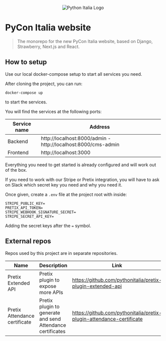 <p align="center">
    <img src="https://avatars1.githubusercontent.com/u/3573467?s=96" alt="Python Italia Logo" />
</p>

# PyCon Italia website

> The monorepo for the new PyCon Italia website, based on Django, Strawberry,
> Next.js and React.

## How to setup

Use our local docker-compose setup to start all services you need.

After cloning the project, you can run:

```
docker-compose up
```

to start the services.

You will find the services at the following ports:

| Service name         | Address               |
| -------------------- | --------------------- |
| Backend              | http://localhost:8000/admin - http://localhost:8000/cms-admin |
| Frontend             | http://localhost:3000 |

Everything you need to get started is already configured
and will work out of the box.

If you need to work with our Stripe or Pretix integration, you will have to ask
on Slack which secret key you need and why you need it.

Once given, create a `.env` file at the project root with inside:

```text
STRIPE_PUBLIC_KEY=
PRETIX_API_TOKEN=
STRIPE_WEBHOOK_SIGNATURE_SECRET=
STRIPE_SECRET_API_KEY=
```

Adding the secret keys after the `=` symbol.

## External repos

Repos used by this project are in separate repositories.

| Name          | Description                                             | Link                                                   |
| ------------- | ------------------------------------------------------- | ------------------------------------------------------ |
| Pretix Extended API | Pretix plugin to expose more APIs                   | https://github.com/pythonitalia/pretix-plugin-extended-api |
| Pretix Attendance certificate | Pretix plugin to generate and send Attendance certificates | https://github.com/pythonitalia/pretix-plugin-attendance-certificate |
